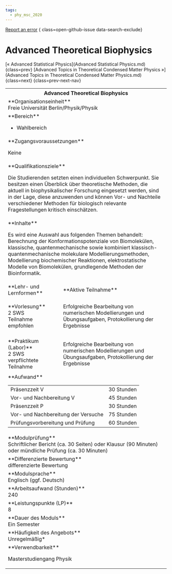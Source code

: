 ```yaml
---
tags:
  - phy_msc_2020
---
```

[Report an error](https://github.com/SGSSGene/FUB-SUP/issues/new?title=Error%20in%20%22Advanced%20Theoretical%20Biophysics%22&body=There%20seems%20to%20be%20an%20error%20in%20module%20%22Advanced%20Theoretical%20Biophysics%22%2E%0A%0A%3CDescribe%20here%20a%20slightly%20more%20detailed%20description%20of%20what%20is%20wrong%3E&labels=bug)
{ class=open-github-issue data-search-exclude}

# Advanced Theoretical Biophysics

[« Advanced Statistical Physics](Advanced Statistical Physics.md){class=prev}
[Advanced Topics in Theoretical Condensed Matter Physics »](Advanced Topics in Theoretical Condensed Matter Physics.md){class=next}
{class=prev-next-nav}

<table markdown id="moduledesc">
<tr markdown class="moduledesc_head"><th colspan="2">Advanced Theoretical Biophysics </th></tr>
<tr markdown><td colspan="2">**Organisationseinheit**   <br>Freie Universität Berlin/Physik/Physik</td></tr>

<tr markdown><td colspan="2">**Bereich**<br>


- Wahlbereich

</td></tr>

<tr markdown><td colspan="2">**Zugangsvoraussetzungen** <br>

Keine


</td></tr>
<tr markdown><td colspan="2">**Qualifikationsziele**    <br>

Die Studierenden setzten einen individuellen Schwerpunkt. Sie besitzen einen
Überblick über theoretische Methoden, die aktuell in biophysikalischer
Forschung eingesetzt werden, sind in der Lage, diese anzuwenden und können
Vor- und Nachteile verschiedener Methoden für biologisch relevante
Fragestellungen kritisch einschätzen.


</td></tr>
<tr markdown><td colspan="2">**Inhalte**                <br>

Es wird eine Auswahl aus folgenden Themen behandelt: Berechnung der
Konformationspotenziale von Biomolekülen, klassische, quantenmechanische
sowie kombiniert klassisch-quantenmechanische molekulare
Modellierungsmethoden, Modellierung biochemischer Reaktionen,
elektrostatische Modelle von Biomolekülen, grundlegende Methoden der
Bioinformatik.


</td></tr>

<tr markdown><td>**Lehr- und Lernformen**</td><td>**Aktive Teilnahme**</td></tr>
<tr markdown><td> **Vorlesung** <br>2 SWS <br> Teilnahme empfohlen</td><td>

Erfolgreiche Bearbeitung von numerischen Modellierungen und Übungsaufgaben, Protokollierung der Ergebnisse
</td></tr>
<tr markdown><td> **Praktikum (Labor)** <br>2 SWS <br> verpflichtete Teilnahme</td><td>

Erfolgreiche Bearbeitung von numerischen Modellierungen und Übungsaufgaben, Protokollierung der Ergebnisse
</td></tr>
<tr markdown><td colspan="2">**Aufwand**                <br>
<table class="aufwand_table">
<tr><td>Präsenzzeit V</td><td>30 Stunden</td></tr>
<tr><td>Vor- und Nachbereitung V</td><td>45 Stunden</td></tr>
<tr><td>Präsenzzeit P</td><td>30 Stunden</td></tr>
<tr><td>Vor- und Nachbereitung der Versuche</td><td>75 Stunden</td></tr>
<tr><td>Prüfungsvorbereitung und Prüfung</td><td>60 Stunden</td></tr>
</table>

</td></tr>
<tr markdown><td colspan="2">**Modulprüfung**             <br>Schriftlicher Bericht (ca. 30 Seiten) oder Klausur (90 Minuten) oder
mündliche Prüfung (ca. 30 Minuten)


</td></tr>
<tr markdown><td colspan="2">**Differenzierte Bewertung** <br>differenzierte Bewertung

</td></tr>
<tr markdown><td colspan="2">**Modulsprache**             <br>Englisch (ggf. Deutsch)</td></tr>
<tr markdown><td colspan="2">**Arbeitsaufwand (Stunden)** <br>240</td></tr>
<tr markdown><td colspan="2">**Leistungspunkte (LP)**     <br>8</td></tr>
<tr markdown><td colspan="2">**Dauer des Moduls**         <br>Ein Semester</td></tr>
<tr markdown><td colspan="2">**Häufigkeit des Angebots**  <br>Unregelmäßig*</td></tr>
<tr markdown><td colspan="2">**Verwendbarkeit**           <br>

Masterstudiengang Physik


</td></tr>


</table>
